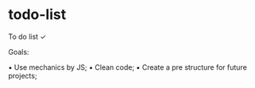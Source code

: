 # todo-list
 To do list ✓

Goals:

▪ Use mechanics by JS;
▪ Clean code;
▪ Create a pre structure for future projects;
